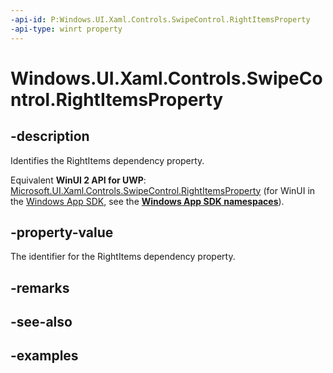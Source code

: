 ```yaml
---
-api-id: P:Windows.UI.Xaml.Controls.SwipeControl.RightItemsProperty
-api-type: winrt property
---
```


<!-- Property syntax.
public DependencyProperty RightItemsProperty { get; }
-->

# Windows.UI.Xaml.Controls.SwipeControl.RightItemsProperty

## -description

Identifies the RightItems dependency property.

Equivalent **WinUI 2 API for UWP**: [Microsoft.UI.Xaml.Controls.SwipeControl.RightItemsProperty](/windows/winui/api/microsoft.ui.xaml.controls.swipecontrol.rightitemsproperty) (for WinUI in the [Windows App SDK](/windows/apps/windows-app-sdk/), see the **[Windows App SDK namespaces](/windows/windows-app-sdk/api/winrt/)**).

## -property-value

The identifier for the RightItems dependency property.

## -remarks

## -see-also

## -examples

